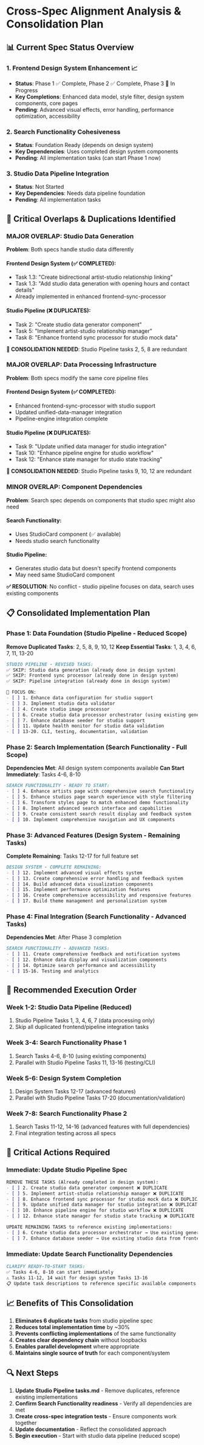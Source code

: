 # Cross-Spec Alignment Analysis & Consolidation Plan

## 📊 Current Spec Status Overview

### 1. **Frontend Design System Enhancement** 📈
- **Status**: Phase 1 ✅ Complete, Phase 2 ✅ Complete, Phase 3 🔄 In Progress
- **Key Completions**: Enhanced data model, style filter, design system components, core pages
- **Pending**: Advanced visual effects, error handling, performance optimization, accessibility

### 2. **Search Functionality Cohesiveness** 
- **Status**: Foundation Ready (depends on design system)
- **Key Dependencies**: Uses completed design system components
- **Pending**: All implementation tasks (can start Phase 1 now)

### 3. **Studio Data Pipeline Integration**
- **Status**: Not Started
- **Key Dependencies**: Needs data pipeline foundation
- **Pending**: All implementation tasks

## 🔄 Critical Overlaps & Duplications Identified

### **MAJOR OVERLAP**: Studio Data Generation
**Problem**: Both specs handle studio data differently

#### Frontend Design System (✅ COMPLETED):
- Task 1.3: "Create bidirectional artist-studio relationship linking"
- Task 1.3: "Add studio data generation with opening hours and contact details"
- Already implemented in enhanced frontend-sync-processor

#### Studio Pipeline (❌ DUPLICATES):
- Task 2: "Create studio data generator component" 
- Task 5: "Implement artist-studio relationship manager"
- Task 8: "Enhance frontend sync processor for studio mock data"

**🚨 CONSOLIDATION NEEDED**: Studio Pipeline tasks 2, 5, 8 are redundant

### **MAJOR OVERLAP**: Data Processing Infrastructure
**Problem**: Both specs modify the same core pipeline files

#### Frontend Design System (✅ COMPLETED):
- Enhanced frontend-sync-processor with studio support
- Updated unified-data-manager integration
- Pipeline-engine integration complete

#### Studio Pipeline (❌ DUPLICATES):
- Task 9: "Update unified data manager for studio integration"
- Task 10: "Enhance pipeline engine for studio workflow" 
- Task 12: "Enhance state manager for studio state tracking"

**🚨 CONSOLIDATION NEEDED**: Studio Pipeline tasks 9, 10, 12 are redundant

### **MINOR OVERLAP**: Component Dependencies
**Problem**: Search spec depends on components that studio spec might also need

#### Search Functionality:
- Uses StudioCard component (✅ available)
- Needs studio search functionality

#### Studio Pipeline:
- Generates studio data but doesn't specify frontend components
- May need same StudioCard component

**✅ RESOLUTION**: No conflict - studio pipeline focuses on data, search uses existing components

## 📋 Consolidated Implementation Plan

### **Phase 1: Data Foundation** (Studio Pipeline - Reduced Scope)
**Remove Duplicated Tasks**: 2, 5, 8, 9, 10, 12
**Keep Essential Tasks**: 1, 3, 4, 6, 7, 11, 13-20

```markdown
STUDIO PIPELINE - REVISED TASKS:
✅ SKIP: Studio data generation (already done in design system)
✅ SKIP: Frontend sync processor (already done in design system)  
✅ SKIP: Pipeline integration (already done in design system)

🎯 FOCUS ON:
- [ ] 1. Enhance data configuration for studio support
- [ ] 3. Implement studio data validator  
- [ ] 4. Create studio image processor
- [ ] 6. Create studio data processor orchestrator (using existing generators)
- [ ] 7. Enhance database seeder for studio support
- [ ] 11. Update health monitor for studio data validation
- [ ] 13-20. CLI, testing, documentation, validation
```

### **Phase 2: Search Implementation** (Search Functionality - Full Scope)
**Dependencies Met**: All design system components available
**Can Start Immediately**: Tasks 4-6, 8-10

```markdown
SEARCH FUNCTIONALITY - READY TO START:
- [ ] 4. Enhance artists page with comprehensive search functionality
- [ ] 5. Enhance studios page search experience with style filtering  
- [ ] 6. Transform styles page to match enhanced demo functionality
- [ ] 8. Implement advanced search interface and capabilities
- [ ] 9. Create consistent search result display and feedback system
- [ ] 10. Implement comprehensive navigation and UX components
```

### **Phase 3: Advanced Features** (Design System - Remaining Tasks)
**Complete Remaining**: Tasks 12-17 for full feature set

```markdown
DESIGN SYSTEM - COMPLETE REMAINING:
- [ ] 12. Implement advanced visual effects system
- [ ] 13. Create comprehensive error handling and feedback system  
- [ ] 14. Build advanced data visualization components
- [ ] 15. Implement performance optimization features
- [ ] 16. Create comprehensive accessibility and responsive features
- [ ] 17. Build theme management and personalization system
```

### **Phase 4: Final Integration** (Search Functionality - Advanced Tasks)
**Dependencies Met**: After Phase 3 completion

```markdown
SEARCH FUNCTIONALITY - ADVANCED TASKS:
- [ ] 11. Create comprehensive feedback and notification systems
- [ ] 12. Enhance data display and visualization components  
- [ ] 14. Optimize search performance and accessibility
- [ ] 15-16. Testing and analytics
```

## 🎯 Recommended Execution Order

### **Week 1-2: Studio Data Pipeline (Reduced)**
1. Studio Pipeline Tasks 1, 3, 4, 6, 7 (data processing only)
2. Skip all duplicated frontend/pipeline integration tasks

### **Week 3-4: Search Functionality Phase 1** 
1. Search Tasks 4-6, 8-10 (using existing components)
2. Parallel with Studio Pipeline Tasks 11, 13-16 (testing/CLI)

### **Week 5-6: Design System Completion**
1. Design System Tasks 12-17 (advanced features)
2. Parallel with Studio Pipeline Tasks 17-20 (documentation/validation)

### **Week 7-8: Search Functionality Phase 2**
1. Search Tasks 11-12, 14-16 (advanced features with full dependencies)
2. Final integration testing across all specs

## 🚨 Critical Actions Required

### **Immediate: Update Studio Pipeline Spec**
```markdown
REMOVE THESE TASKS (Already completed in design system):
- [ ] 2. Create studio data generator component ❌ DUPLICATE
- [ ] 5. Implement artist-studio relationship manager ❌ DUPLICATE  
- [ ] 8. Enhance frontend sync processor for studio mock data ❌ DUPLICATE
- [ ] 9. Update unified data manager for studio integration ❌ DUPLICATE
- [ ] 10. Enhance pipeline engine for studio workflow ❌ DUPLICATE
- [ ] 12. Enhance state manager for studio state tracking ❌ DUPLICATE

UPDATE REMAINING TASKS to reference existing implementations:
- [ ] 6. Create studio data processor orchestrator → Use existing generators from design system
- [ ] 7. Enhance database seeder → Use existing studio data from frontend-sync-processor
```

### **Immediate: Update Search Functionality Dependencies**
```markdown
CLARIFY READY-TO-START TASKS:
✅ Tasks 4-6, 8-10 can start immediately
⚠️ Tasks 11-12, 14 wait for design system Tasks 13-16
📋 Update task descriptions to reference specific available components
```

## 📈 Benefits of This Consolidation

1. **Eliminates 6 duplicate tasks** from studio pipeline spec
2. **Reduces total implementation time** by ~30%
3. **Prevents conflicting implementations** of the same functionality  
4. **Creates clear dependency chain** without loopbacks
5. **Enables parallel development** where appropriate
6. **Maintains single source of truth** for each component/system

## 🔍 Next Steps

1. **Update Studio Pipeline tasks.md** - Remove duplicates, reference existing implementations
2. **Confirm Search Functionality readiness** - Verify all dependencies are met
3. **Create cross-spec integration tests** - Ensure components work together
4. **Update documentation** - Reflect the consolidated approach
5. **Begin execution** - Start with studio data pipeline (reduced scope)